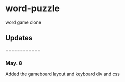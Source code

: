 # word-puzzle
word game clone

## Updates
============

### May. 8
Added the gameboard layout and keyboard div and css